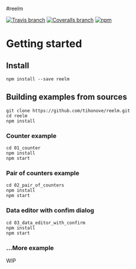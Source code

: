 #reelm

[![Travis branch](https://img.shields.io/travis/tihonove/reelm/master.svg?maxAge=2592000&style=flat)](https://travis-ci.org/tihonove/reelm) [![Coveralls branch](https://img.shields.io/coveralls/tihonove/reelm.svg?maxAge=2592000&style=flat)](https://coveralls.io/github/tihonove/reelm) [![npm](https://img.shields.io/npm/v/reelm.svg?maxAge=2592000&style=flat)](https://www.npmjs.com/package/reelm)

# Getting started

## Install

```
npm install --save reelm
```

## Building examples from sources

```
git clone https://github.com/tihonove/reelm.git
cd reelm
npm install
```

### Counter example

```
cd 01_counter
npm install
npm start
```

### Pair of counters example

```
cd 02_pair_of_counters
npm install
npm start
```

### Data editor with confim dialog

```
cd 03_data_editor_with_confirm
npm install
npm start
```

### ...More example
WIP
